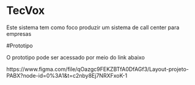 # TecVox
Este sistema tem como foco produzir um sistema de call center para empresas

#Prototipo
<p>O prototipo pode ser acessado por meio do link abaixo</p>
<p>https://www.figma.com/file/qOazgc9FEKZBTfA0DfAGf3/Layout-projeto-PABX?node-id=0%3A1&t=c2nby8Ej7NRXFxoK-1</p>
